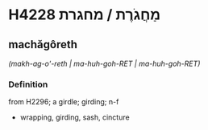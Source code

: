 # H4228 מַחֲגֹרֶת / מחגרת

## machăgôreth

_(makh-ag-o'-reth | ma-huh-ɡoh-RET | ma-huh-ɡoh-RET)_

### Definition

from H2296; a girdle; girding; n-f

- wrapping, girding, sash, cincture

